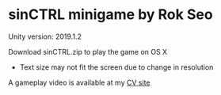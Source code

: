 # sinCTRL minigame by Rok Seo

Unity version: 2019.1.2   

Download sinCTRL.zip to play the game on OS X
* Text size may not fit the screen due to change in resolution

A gameplay video is available at my [CV site](https://mike0295.github.io/)
